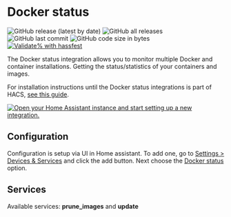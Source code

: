 # Docker status

![GitHub release (latest by date)](https://img.shields.io/github/v/release/kgn3400/docker_status)
![GitHub all releases](https://img.shields.io/github/downloads/kgn3400/docker_status/total)
![GitHub last commit](https://img.shields.io/github/last-commit/kgn3400/docker_status)
![GitHub code size in bytes](https://img.shields.io/github/languages/code-size/kgn3400/docker_status)
[![Validate% with hassfest](https://github.com/kgn3400/docker_status/workflows/Validate%20with%20hassfest/badge.svg)](https://github.com/kgn3400/docker_status/actions/workflows/hassfest.yaml)

The Docker status integration allows you to monitor multiple Docker and container installations. Getting the status/statistics of your containers and images.

For installation instructions until the Docker status integrations is part of HACS, [see this guide](https://hacs.xyz/docs/faq/custom_repositories).

[![Open your Home Assistant instance and start setting up a new integration.](https://my.home-assistant.io/badges/config_flow_start.svg)](https://my.home-assistant.io/redirect/config_flow_start/?domain=docker_status)

## Configuration

Configuration is setup via UI in Home assistant. To add one, go to [Settings > Devices & Services](https://my.home-assistant.io/redirect/integrations) and click the add button. Next choose the [Docker status](https://my.home-assistant.io/redirect/config_flow_start?domain=docker_status) option.

## Services

Available services: __prune_images__ and __update__
